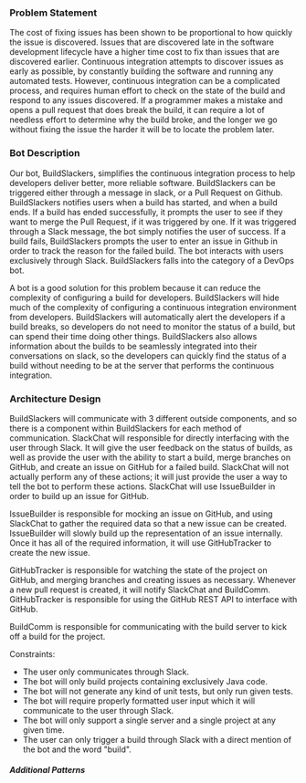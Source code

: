 ### Problem Statement

The cost of fixing issues has been shown to be proportional to how quickly the issue is discovered. Issues that are discovered late in the software development lifecycle have a higher time cost to fix than issues that are discovered earlier. Continuous integration attempts to discover issues as early as possible, by constantly building the software and running any automated tests. However, continuous integration can be a complicated process, and requires human effort to check on the state of the build and respond to any issues discovered. If a programmer makes a mistake and opens a pull request that does break the build, it can require a lot of needless effort to determine why the build broke, and the longer we go without fixing the issue the harder it will be to locate the problem later.


### Bot Description

Our bot, BuildSlackers, simplifies the continuous integration process to help developers deliver better, more reliable software. BuildSlackers can be triggered either through a message in slack, or a Pull Request on Github. BuildSlackers notifies users when a build has started, and when a build ends. If a build has ended successfully, it prompts the user to see if they want to merge the Pull Request, if it was triggered by one. If it was triggered through a Slack message, the bot simply notifies the user of success. If a build fails, BuildSlackers prompts the user to enter an issue in Github in order to track the reason for the failed build. The bot interacts with users exclusively through Slack. BuildSlackers falls into the category of a DevOps bot.

A bot is a good solution for this problem because it can reduce the complexity of configuring a build for developers. BuildSlackers will hide much of the complexity of configuring a continuous integration environment from developers. BuildSlackers will automatically alert the developers if a build breaks, so developers do not need to monitor the status of a build, but can spend their time doing other things. BuildSlackers also allows information about the builds to be seamlessly integrated into their conversations on slack, so the developers can quickly find the status of a build without needing to be at the server that performs the continuous integration. 
  

### Architecture Design

BuildSlackers will communicate with 3 different outside components, and so there is a component within BuildSlackers for each method of communication. SlackChat will responsible for directly interfacing with the user through Slack. It will give the user feedback on the status of builds, as well as provide the user with the ability to start a build, merge branches on GitHub, and create an issue on GitHub for a failed build. SlackChat will not actually perform any of these actions; it will just provide the user a way to tell the bot to perform these actions. SlackChat will use IssueBuilder in order to build up an issue for GitHub.

IssueBuilder is responsible for mocking an issue on GitHub, and using SlackChat to gather the required data so that a new issue can be created. IssueBuilder will slowly build up the representation of an issue internally. Once it has all of the required information, it will use GitHubTracker to create the new issue.

GitHubTracker is responsible for watching the state of the project on GitHub, and merging branches and creating issues as necessary. Whenever a new pull request is created, it will notify SlackChat and BuildComm. GitHubTracker is responsible for using the GitHub REST API to interface with GitHub. 

BuildComm is responsible for communicating with the build server to kick off a build for the project. 

Constraints:
- The user only communicates through Slack.
- The bot will only build projects containing exclusively Java code.
- The bot will not generate any kind of unit tests, but only run given tests.
- The bot will require properly formatted user input which it will communicate to the user through Slack.
- The bot will only support a single server and a single project at any given time.
- The user can only trigger a build through Slack with a direct mention of the bot and the word "build".

##### Additional Patterns

